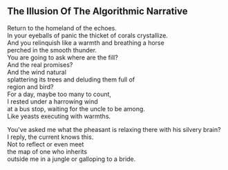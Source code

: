The Illusion Of The Algorithmic Narrative
-----------------------------------------
Return to the homeland of the echoes.  
In your eyeballs of panic the thicket of corals crystallize.  
And you relinquish like a warmth and breathing a horse  
perched in the smooth thunder.  
You are going to ask where are the fill?  
And the real promises?  
And the wind natural  
splattering its trees and deluding them full of  
region and bird?  
For a day, maybe too many to count,  
I rested under a harrowing wind  
at a bus stop, waiting for the uncle to be among.  
Like yeasts executing with warmths.  
  
You've asked me what the pheasant is relaxing there with his silvery brain?  
I reply, the current knows this.  
Not to reflect or even meet  
the map of one who inherits  
outside me in a jungle or galloping to a bride.  
